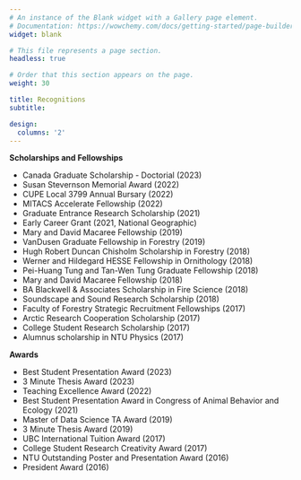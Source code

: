 ```yaml
---
# An instance of the Blank widget with a Gallery page element.
# Documentation: https://wowchemy.com/docs/getting-started/page-builder/
widget: blank

# This file represents a page section.
headless: true

# Order that this section appears on the page.
weight: 30

title: Recognitions
subtitle:

design:
  columns: '2'
---
```


**Scholarships and Fellowships**

- Canada Graduate Scholarship - Doctorial (2023)
- Susan Stevernson Memorial Award (2022)
- CUPE Local 3799 Annual Bursary (2022)
- MITACS Accelerate Fellowship (2022)
- Graduate Entrance Research Scholarship (2021)
- Early Career Grant (2021, National Geographic)
- Mary and David Macaree Fellowship (2019)
- VanDusen Graduate Fellowship in Forestry (2019)
- Hugh Robert Duncan Chisholm Scholarship in Forestry (2018)
- Werner and Hildegard HESSE Fellowship in Ornithology (2018)
- Pei-Huang Tung and Tan-Wen Tung Graduate Fellowship (2018)
- Mary and David Macaree Fellowship (2018)
- BA Blackwell & Associates Scholarship in Fire Science (2018)
- Soundscape and Sound Research Scholarship (2018)
- Faculty of Forestry Strategic Recruitment Fellowships (2017)
- Arctic Research Cooperation Scholarship (2017)
- College Student Research Scholarship (2017)
- Alumnus scholarship in NTU Physics (2017)

**Awards**

- Best Student Presentation Award (2023)
- 3 Minute Thesis Award (2023)
- Teaching Excellence Award (2022)
- Best Student Presentation Award in Congress of Animal Behavior and Ecology (2021)
- Master of Data Science TA Award (2019)
- 3 Minute Thesis Award (2019)
- UBC International Tuition Award (2017)
- College Student Research Creativity Award (2017)
- NTU Outstanding Poster and Presentation Award (2016)
- President Award (2016)



